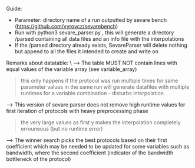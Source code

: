 Guide:
- Parameter: directory name of a run outputted by sevare bench (https://github.com/vyrovcz/sevarebench)
- Run with python3 sevare_parser.py <name of directory>, this will generate a directory /parsed containing all data files and an info file with the interpolations
- If the /parsed directory already exists, SevareParser will delete nothing but append to all the files it intended to create and write on

Remarks about datatable: \\
--> The table MUST NOT contain lines with equal values of the variable array (see variable_array) 
> this only happens if the protocol was run multiple times for same parameter values in the same run
> will generate datafiles with multiple runtimes for a variable combination - disturbs interpolation

--> This version of sevare parser does not remove high runtime values for first iteration of protocols with heavy preprocessing phase
> the very large values as first y makes the interpolation completely errouneous (but no runtime error)

--> The winner search picks the best protocols based on their first coefficient which may be needed to be updated for some variables such as bandwidth, where the second coefficient (indicator of the bandwidth bottleneck of the protocol)
